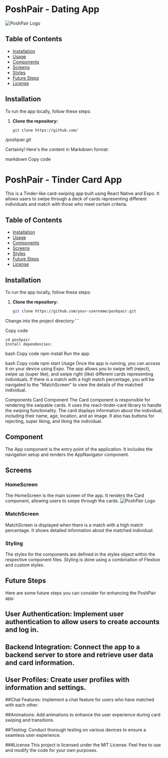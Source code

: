 # PoshPair - Dating App

![PoshPair Logo](https://res.cloudinary.com/dqhyudo4x/image/upload/v1700645885/bk6toxqapde9pzxwmzmi.jpg)


## Table of Contents

- [Installation](#installation)
- [Usage](#usage)
- [Components](#components)
- [Screens](#screens)
- [Styles](#styles)
- [Future Steps](#future-steps)
- [License](#license)

## Installation

To run the app locally, follow these steps:

1. **Clone the repository:**

   ```bash
   git clone https://github.com/
/poshpair.git


Certainly! Here's the content in Markdown format:

markdown
Copy code
# PoshPair - Tinder Card App


This is a Tinder-like card-swiping app built using React Native and Expo. It allows users to swipe through a deck of cards representing different individuals and match with those who meet certain criteria.

## Table of Contents

- [Installation](#installation)
- [Usage](#usage)
- [Components](#components)
- [Screens](#screens)
- [Styles](#styles)
- [Future Steps](#future-steps)
- [License](#license)

## Installation

To run the app locally, follow these steps:

1. **Clone the repository:**

   ```bash
   git clone https://github.com/your-username/poshpair.git
Change into the project directory:```


Copy code
```
cd poshpair
Install dependencies:
```

bash
Copy code
npm install
Run the app:

bash
Copy code
npm start
Usage
Once the app is running, you can access it on your device using Expo. The app allows you to swipe left (reject), swipe up (super like), and swipe right (like) different cards representing individuals. If there is a match with a high match percentage, you will be navigated to the "MatchScreen" to view the details of the matched individual.

Components
Card Component
The Card component is responsible for rendering the swipable cards. It uses the react-tinder-card library to handle the swiping functionality. The card displays information about the individual, including their name, age, location, and an image. It also has buttons for rejecting, super liking, and liking the individual.

##  Component
The App component is the entry point of the application. It includes the navigation setup and renders the AppNavigator component.

## Screens
### HomeScreen
The HomeScreen is the main screen of the app. It renders the Card component, allowing users to swipe through the cards.
![PoshPair Logo]()

### MatchScreen 
 MatchScreen is displayed when there is a match with a high match percentage. It shows detailed information about the matched individual.

### Styling 
The styles for the components are defined in the styles object within the respective component files. Styling is done using a combination of Flexbox and custom styles.

##  Future Steps
Here are some future steps you can consider for enhancing the PoshPair app:

##  User Authentication: Implement user authentication to allow users to create accounts and log in.

## Backend Integration: Connect the app to a backend server to store and retrieve user data and card information.

##   User Profiles: Create user profiles with   information and settings.

##Chat  Features: Implement a chat feature for users who have matched with each other.

##Animations: Add animations to enhance the user experience during card swiping and transitions.

##Testing: Conduct thorough testing on various devices to ensure a seamless user experience.

###License
This project is licensed under the MIT License. Feel free to use and modify the code for your own purposes.